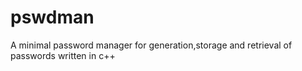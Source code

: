 # pswdman
A minimal password manager for generation,storage and retrieval of passwords written in c++
